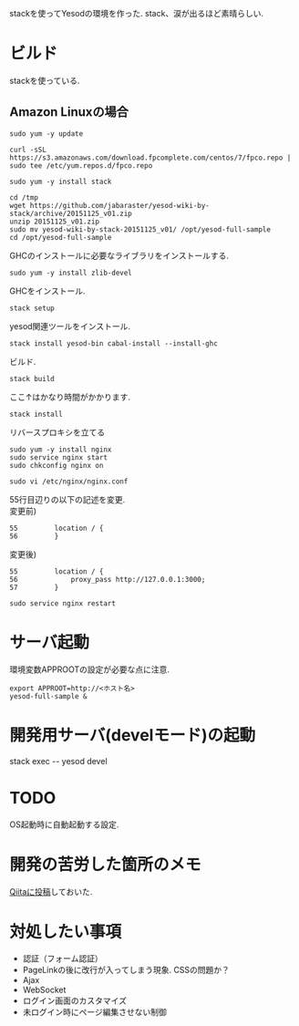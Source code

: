 stackを使ってYesodの環境を作った.
stack、涙が出るほど素晴らしい.

# ビルド
stackを使っている.


## Amazon Linuxの場合

```shell
sudo yum -y update
```

```shell
curl -sSL https://s3.amazonaws.com/download.fpcomplete.com/centos/7/fpco.repo | sudo tee /etc/yum.repos.d/fpco.repo
```

```shell
sudo yum -y install stack
```

```shell
cd /tmp
wget https://github.com/jabaraster/yesod-wiki-by-stack/archive/20151125_v01.zip
unzip 20151125_v01.zip
sudo mv yesod-wiki-by-stack-20151125_v01/ /opt/yesod-full-sample
cd /opt/yesod-full-sample
```

GHCのインストールに必要なライブラリをインストールする.

```shell
sudo yum -y install zlib-devel
```

GHCをインストール.

```shell
stack setup
```

yesod関連ツールをインストール.

```shell
stack install yesod-bin cabal-install --install-ghc
```

ビルド.

```shell
stack build
```

ここ↑はかなり時間がかかります.

```shell
stack install
```

リバースプロキシを立てる

```shell
sudo yum -y install nginx
sudo service nginx start
sudo chkconfig nginx on
```

```shell
sudo vi /etc/nginx/nginx.conf
```

55行目辺りの以下の記述を変更.  
変更前)  
```
55         location / {  
56         } 
```

変更後)  
```
55         location / {
56             proxy_pass http://127.0.0.1:3000;
57         }
```

```shell
sudo service nginx restart
```

# サーバ起動
環境変数APPROOTの設定が必要な点に注意.

```shell
export APPROOT=http://<ホスト名>
yesod-full-sample &
```

# 開発用サーバ(develモード)の起動
stack exec -- yesod devel

# TODO
OS起動時に自動起動する設定.

# 開発の苦労した箇所のメモ
[Qiitaに投稿](http://qiita.com/jabaraster/items/2283f03a70e2bdcf9fb9)しておいた.  

# 対処したい事項

* 認証（フォーム認証）
* PageLinkの後に改行が入ってしまう現象. CSSの問題か？
* Ajax
* WebSocket
* ログイン画面のカスタマイズ
* 未ログイン時にページ編集させない制御
